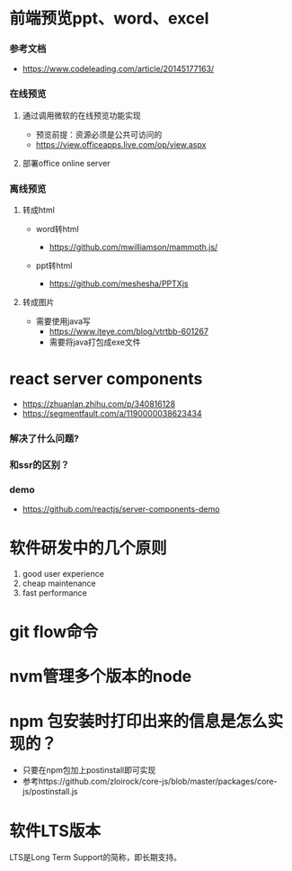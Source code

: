 # 前端预览ppt、word、excel
### 参考文档
- https://www.codeleading.com/article/20145177163/
### 在线预览
1. 通过调用微软的在线预览功能实现 
    - 预览前提：资源必须是公共可访问的
    - https://view.officeapps.live.com/op/view.aspx

1. 部署office online server   
### 离线预览
1. 转成html
    - word转html
      - https://github.com/mwilliamson/mammoth.js/

    - ppt转html
      - https://github.com/meshesha/PPTXjs


2. 转成图片
    - 需要使用java写
      - https://www.iteye.com/blog/vtrtbb-601267
      - 需要将java打包成exe文件

# react server components
- https://zhuanlan.zhihu.com/p/340816128
- https://segmentfault.com/a/1190000038623434

### 解决了什么问题?
### 和ssr的区别？
### demo
- https://github.com/reactjs/server-components-demo

# 软件研发中的几个原则
1. good user experience
2. cheap maintenance
3. fast performance

    

# git flow命令

# nvm管理多个版本的node

# npm 包安装时打印出来的信息是怎么实现的？
- 只要在npm包加上postinstall即可实现
- 参考https://github.com/zloirock/core-js/blob/master/packages/core-js/postinstall.js

# 软件LTS版本
LTS是Long Term Support的简称，即长期支持。
